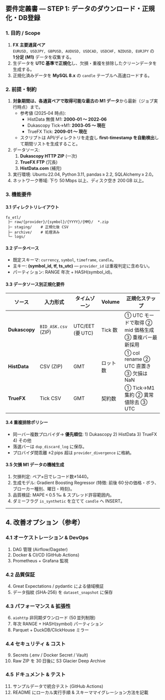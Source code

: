 ## 要件定義書 — STEP 1: データのダウンロード・正規化・DB登録

### 1. 目的 / Scope
1. **FX 主要通貨ペア**  
   `EURUSD, USDJPY, GBPUSD, AUDUSD, USDCAD, USDCHF, NZDUSD, EURJPY` の **1 分足 (M1)** データを収集する。  
2. 生データを **UTC 基準で正規化**し、欠損・重複を排除したクリーンデータを生成する。  
3. 正規化済みデータを **MySQL 8.x** の `candle` テーブルへ高速ロードする。

### 2. 前提・制約
1. **対象期間は、各通貨ペアで取得可能な最古の M1 データ**から最新（ジョブ実行時点）まで。  
   * 参考値 (2025‑04 時点):  
     - HistData 無償 M1: **2000‑01 〜 2022‑06**  
     - Dukascopy Tick→M1: **2003‑05 〜 現在**  
     - TrueFX Tick: **2009‑01 〜 現在**  
   * スクリプトは API/ディレクトリを走査し **first‑timestamp を自動検出**して期間リストを生成すること。
2. データソース:  
   1) **Dukascopy HTTP ZIP** (一次)  
   2) **TrueFX FTP** (冗長)  
   3) **HistData.com** (補完)  
3. 実行環境: Ubuntu 22.04, Python 3.11, pandas ≥ 2.2, SQLAlchemy ≥ 2.0。  
4. ネットワーク帯域: 下り 50 Mbps 以上、ディスク空き 200 GB 以上。  

### 3. 機能要件

#### 3.1 ディレクトリレイアウト
```
fx_etl/
 ├─ raw/{provider}/{symbol}/{YYYY}/{MM}/  *.zip
 ├─ staging/    # 正規化後 CSV
 ├─ archive/    # 処理済み
 └─ logs/
```

#### 3.2 データベース
* 既定スキーマ: `currency`, `symbol`, `timeframe`, `candle`。  
* 主キー: **(symbol_id, tf, ts_utc)** — `provider_id` は重複判定に含めない。  
* パーティション: RANGE 年次 + HASH(symbol_id)。

#### 3.3 データソース別正規化要件

| ソース | 入力形式 | タイムゾーン | Volume | 正規化ステップ |
|-------|---------|-------------|--------|---------------|
| **Dukascopy** | `BID_ASK.csv` (ZIP) | UTC/EET (要 UTC) | Tick 数 | ① UTC モードで取得 ② mid 価格生成 ③ 重複バー最新採用 |
| **HistData** | CSV (ZIP) | GMT | ロット数 | ① col rename ② UTC 直置き ③ 欠損は NaN |
| **TrueFX** | Tick CSV | GMT | 契約数 | ① Tick→M1 集約 ② 異常値除去 ③ UTC |

#### 3.4 重複排除ポリシー
* 同一バー複数プロバイダ→ **優先順位**: 1) Dukascopy 2) HistData 3) TrueFX 4) その他  
* 落選バーは `dup_discard_log` に保存。  
* プロバイダ間乖離 ±2 pips 超は `provider_divergence` に格納。

#### 3.5 欠損 M1 データの機械生成
1. 欠損判定: ペア×日でレコード数≠1440。  
2. 生成モデル: Gradient Boosting Regressor (特徴: 前後 60 分の価格・ボラ、ブローカー種別、曜日・時刻)。  
3. 品質検証: MAPE < 0.5 ‰ & スプレッド許容範囲内。  
4. ダミーフラグ `is_synthetic` を立てて `candle` へ INSERT。

---

## 4. 改善オプション（参考）

### 4.1 オーケストレーション & DevOps
1. DAG 管理 (Airflow/Dagster)  
2. Docker & CI/CD (GitHub Actions)  
3. Prometheus + Grafana 監視

### 4.2 品質保証
4. Great Expectations / pydantic による値域検証  
5. データ指紋 (SHA‑256) を `dataset_snapshot` に保存

### 4.3 パフォーマンス & 拡張性
6. `aiohttp` 非同期ダウンロード (50 並列制限)  
7. 年次 RANGE + HASH(symbol) パーティション  
8. Parquet + DuckDB/ClickHouse ミラー

### 4.4 セキュリティ & コスト
9. Secrets (.env / Docker Secret / Vault)  
10. Raw ZIP を 30 日後に S3 Glacier Deep Archive

### 4.5 ドキュメント & テスト
11. サンプルデータで統合テスト (GitHub Actions)  
12. README にローカル実行手順 & スキーママイグレーション方法を記載
